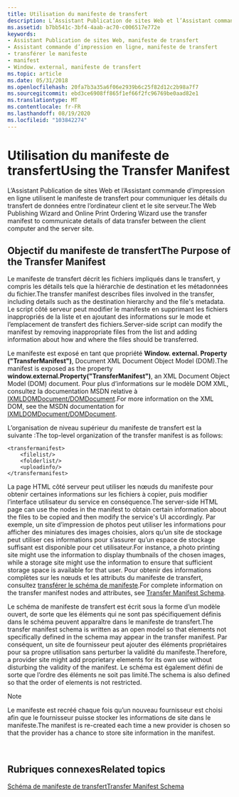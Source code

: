 ```yaml
---
title: Utilisation du manifeste de transfert
description: L’Assistant Publication de sites Web et l’Assistant commande d’impression en ligne utilisent le manifeste de transfert pour communiquer les détails du transfert de données entre l’ordinateur client et le site serveur.
ms.assetid: b7bb541c-3bf4-4aab-ac70-c006517e772e
keywords:
- Assistant Publication de sites Web, manifeste de transfert
- Assistant commande d’impression en ligne, manifeste de transfert
- transférer le manifeste
- manifest
- Window. external, manifeste de transfert
ms.topic: article
ms.date: 05/31/2018
ms.openlocfilehash: 20fa7b3a35a6f06e2939b6c25f82d12c2b98a7f7
ms.sourcegitcommit: ebd3ce6908ff865f1ef66f2fc96769be0aad82e1
ms.translationtype: MT
ms.contentlocale: fr-FR
ms.lasthandoff: 08/19/2020
ms.locfileid: "103842274"
---
```

# <a name="using-the-transfer-manifest"></a><span data-ttu-id="b35d2-108">Utilisation du manifeste de transfert</span><span class="sxs-lookup"><span data-stu-id="b35d2-108">Using the Transfer Manifest</span></span>

<span data-ttu-id="b35d2-109">L’Assistant Publication de sites Web et l’Assistant commande d’impression en ligne utilisent le manifeste de transfert pour communiquer les détails du transfert de données entre l’ordinateur client et le site serveur.</span><span class="sxs-lookup"><span data-stu-id="b35d2-109">The Web Publishing Wizard and Online Print Ordering Wizard use the transfer manifest to communicate details of data transfer between the client computer and the server site.</span></span>

## <a name="the-purpose-of-the-transfer-manifest"></a><span data-ttu-id="b35d2-110">Objectif du manifeste de transfert</span><span class="sxs-lookup"><span data-stu-id="b35d2-110">The Purpose of the Transfer Manifest</span></span>

<span data-ttu-id="b35d2-111">Le manifeste de transfert décrit les fichiers impliqués dans le transfert, y compris les détails tels que la hiérarchie de destination et les métadonnées du fichier.</span><span class="sxs-lookup"><span data-stu-id="b35d2-111">The transfer manifest describes files involved in the transfer, including details such as the destination hierarchy and the file's metadata.</span></span> <span data-ttu-id="b35d2-112">Le script côté serveur peut modifier le manifeste en supprimant les fichiers inappropriés de la liste et en ajoutant des informations sur le mode et l’emplacement de transfert des fichiers.</span><span class="sxs-lookup"><span data-stu-id="b35d2-112">Server-side script can modify the manifest by removing inappropriate files from the list and adding information about how and where the files should be transferred.</span></span>

<span data-ttu-id="b35d2-113">Le manifeste est exposé en tant que propriété **Window. external. Property ("TransferManifest")**, Document XML Document Object Model (DOM).</span><span class="sxs-lookup"><span data-stu-id="b35d2-113">The manifest is exposed as the property **window.external.Property("TransferManifest")**, an XML Document Object Model (DOM) document.</span></span> <span data-ttu-id="b35d2-114">Pour plus d’informations sur le modèle DOM XML, consultez la documentation MSDN relative à [IXMLDOMDocument/DOMDocument](/previous-versions/windows/desktop/ms756987(v=vs.85)).</span><span class="sxs-lookup"><span data-stu-id="b35d2-114">For more information on the XML DOM, see the MSDN documentation for [IXMLDOMDocument/DOMDocument](/previous-versions/windows/desktop/ms756987(v=vs.85)).</span></span>

<span data-ttu-id="b35d2-115">L’organisation de niveau supérieur du manifeste de transfert est la suivante :</span><span class="sxs-lookup"><span data-stu-id="b35d2-115">The top-level organization of the transfer manifest is as follows:</span></span>


```
<transfermanifest>
    <filelist/>
    <folderlist/>
    <uploadinfo/>
</transfermanifest>
```



<span data-ttu-id="b35d2-116">La page HTML côté serveur peut utiliser les nœuds du manifeste pour obtenir certaines informations sur les fichiers à copier, puis modifier l’interface utilisateur du service en conséquence.</span><span class="sxs-lookup"><span data-stu-id="b35d2-116">The server-side HTML page can use the nodes in the manifest to obtain certain information about the files to be copied and then modify the service's UI accordingly.</span></span> <span data-ttu-id="b35d2-117">Par exemple, un site d’impression de photos peut utiliser les informations pour afficher des miniatures des images choisies, alors qu’un site de stockage peut utiliser ces informations pour s’assurer qu’un espace de stockage suffisant est disponible pour cet utilisateur.</span><span class="sxs-lookup"><span data-stu-id="b35d2-117">For instance, a photo printing site might use the information to display thumbnails of the chosen images, while a storage site might use the information to ensure that sufficient storage space is available for that user.</span></span> <span data-ttu-id="b35d2-118">Pour obtenir des informations complètes sur les nœuds et les attributs du manifeste de transfert, consultez [transférer le schéma de manifeste](/windows/desktop/shell/interfaces).</span><span class="sxs-lookup"><span data-stu-id="b35d2-118">For complete information on the transfer manifest nodes and attributes, see [Transfer Manifest Schema](/windows/desktop/shell/interfaces).</span></span>

<span data-ttu-id="b35d2-119">Le schéma de manifeste de transfert est écrit sous la forme d’un modèle ouvert, de sorte que les éléments qui ne sont pas spécifiquement définis dans le schéma peuvent apparaître dans le manifeste de transfert.</span><span class="sxs-lookup"><span data-stu-id="b35d2-119">The transfer manifest schema is written as an open model so that elements not specifically defined in the schema may appear in the transfer manifest.</span></span> <span data-ttu-id="b35d2-120">Par conséquent, un site de fournisseur peut ajouter des éléments propriétaires pour sa propre utilisation sans perturber la validité du manifeste.</span><span class="sxs-lookup"><span data-stu-id="b35d2-120">Therefore, a provider site might add proprietary elements for its own use without disturbing the validity of the manifest.</span></span> <span data-ttu-id="b35d2-121">Le schéma est également défini de sorte que l’ordre des éléments ne soit pas limité.</span><span class="sxs-lookup"><span data-stu-id="b35d2-121">The schema is also defined so that the order of elements is not restricted.</span></span>

> [!Note]  
> <span data-ttu-id="b35d2-122">Le manifeste est recréé chaque fois qu’un nouveau fournisseur est choisi afin que le fournisseur puisse stocker les informations de site dans le manifeste.</span><span class="sxs-lookup"><span data-stu-id="b35d2-122">The manifest is re-created each time a new provider is chosen so that the provider has a chance to store site information in the manifest.</span></span>

 

## <a name="related-topics"></a><span data-ttu-id="b35d2-123">Rubriques connexes</span><span class="sxs-lookup"><span data-stu-id="b35d2-123">Related topics</span></span>

<dl> <dt>

[<span data-ttu-id="b35d2-124">Schéma de manifeste de transfert</span><span class="sxs-lookup"><span data-stu-id="b35d2-124">Transfer Manifest Schema</span></span>](/windows/desktop/shell/interfaces)
</dt> </dl>

 

 